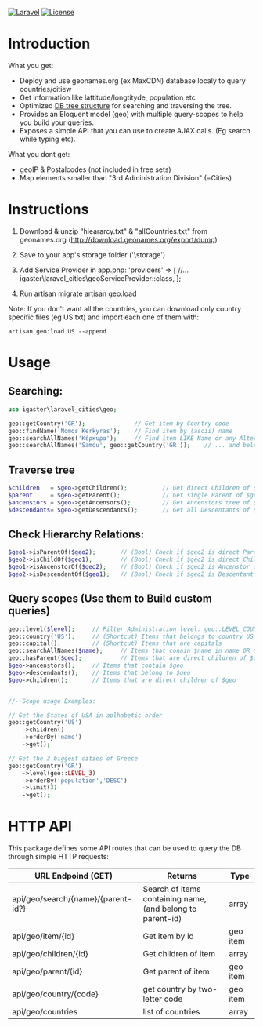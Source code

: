 [![Laravel](https://img.shields.io/badge/Laravel-5.x-orange.svg)](http://laravel.com)
[![License](http://img.shields.io/badge/license-MIT-brightgreen.svg)](https://tldrlegal.com/license/mit-license)

# Introduction

What you get:
- Deploy and use geonames.org (ex MaxCDN) database localy to query countries/citiew 
- Get information like lattitude/longtityde, population etc 
- Optimized [DB tree structure](https://en.wikipedia.org/wiki/Nested_set_model) for searching and traversing the tree.
- Provides an Eloquent model (geo) with multiple query-scopes to help you build your queries.
- Exposes a simple API that you can use to create AJAX calls. (Eg search while typing etc).

What you dont get:
- geoIP & Postalcodes (not included in free sets)
- Map elements smaller than "3rd Administration Division" (=Cities)

# Instructions
	
1. Download & unzip "hieararcy.txt" & "allCountries.txt" from geonames.org (http://download.geonames.org/export/dump)
2. Save to your app's storage folder ('\storage')
3. Add Service Provider in app.php:
    'providers' => [
    	//...
        igaster\laravel_cities\geoServiceProvider::class,
	];

4. Run 
	artisan migrate
	artisan geo:load

Note: If you don't want all the countries, you can download only country specific files (eg US.txt) and import each one of them with:

	artisan geo:load US --append

# Usage

## Searching:
```php
use igaster\laravel_cities\geo;

geo::getCountry('GR');				// Get item by Country code
geo::findName('Nomos Kerkyras');	// Find item by (ascii) name
geo::searchAllNames('Κέρκυρα');		// Find item LIKE Name or any Alternative name
geo::searchAllNames('Samou', geo::getCountry('GR'));	// ... and belongs to an item
```

## Traverse tree
```php
$children 	= $geo->getChildren();			// Get direct Children of $geo (Collection)
$parent 	= $geo->getParent();			// Get single Parent of $geo (Geo)
$ancenstors = $geo->getAncensors();			// Get Ancenstors tree of $geo from top->bottom (Collection)
$descendants= $geo->getDescendants();		// Get all Descentants of $geo alphabetic (Collection)
```


## Check Hierarchy Relations:
```php
$geo1->isParentOf($geo2);		// (Bool) Check if $geo2 is direct Parent of $geo1
$geo2->isChildOf($geo1);		// (Bool) Check if $geo2 is direct Child of $geo1
$geo1->isAncenstorOf($geo2);	// (Bool) Check if $geo2 is Ancenstor of $geo1
$geo2->isDescendantOf($geo1);	// (Bool) Check if $geo2 is Descentant of $geo1
```

## Query scopes (Use them to Build custom queries)
```php
geo::level($level);		// Filter Administration level: geo::LEVEL_COUNTRY, geo::LEVEL_CAPITAL, geo::LEVEL_1, geo::LEVEL_2, geo::LEVEL_3
geo::country('US');		// (Shortcut) Items that belongs to country US 
geo::capital();			// (Shortcut) Items that are capitals
geo::searchAllNames($name); 	// Items that conain $name in name OR alternames (Case InSensitive)
geo::hasParent($geo); 			// Items that are direct children of $geo
$geo->ancenstors();		// Items that contain $geo
$geo->descendants();	// Items that belong to $geo
$geo->children();		// Items that are direct children of $geo


//--Scope usage Examples:

// Get the States of USA in aplhabetic order
geo::getCountry('US')
	->children()
	->orderBy('name')
	->get();

// Get the 3 biggest cities of Greece
geo::getCountry('GR')
	->level(geo::LEVEL_3)
	->orderBy('population','DESC')
	->limit(3)
	->get();
```

# HTTP API

This package defines some API routes that can be used to query the DB through simple HTTP requests:

| URL Endpoind (GET)                | Returns                                                    | Type     |
|-----------------------------------|------------------------------------------------------------|----------|
|api/geo/search/{name}/{parent-id?} | Search of items containing name, (and belong to parent-id) | array    |
|api/geo/item/{id}                  | Get item by id                                             | geo item |
|api/geo/children/{id}              | Get children of item                                       | array    |
|api/geo/parent/{id}                | Get parent of item                                         | geo item |
|api/geo/country/{code}             | get country by two-letter code                             | geo item |
|api/geo/countries                  | list of countries                                          | array    |


